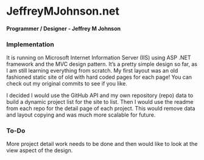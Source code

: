 # JeffreyMJohnson&#46;net 
#### Programmer / Designer - Jeffrey M Johnson

### Implementation
It is running on Microsoft Internet Information Server (IIS) using ASP .NET framework and the MVC design pattern.
It’s a pretty simple design so far, as I am still learning everything from scratch.  My first layout was an old fashioned static site of old with hard coded pages for each page! You can check out my original commits to see if you like.

I decided I would use the GitHub API and my own repository (repo) data to build a dynamic project list for the site to list.  Then I would use the readme from each repo for the detail page of each project. This would remove data and layout copying and was much more scalable for future.

### To-Do
More project detail work needs to be done and then would like to look at the view aspect of the design.

